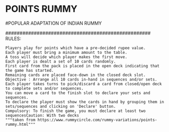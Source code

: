 #  POINTS RUMMY
#POPULAR ADAPTATION OF INDIAN RUMMY

###################################################
RULES:

    Players play for points which have a pre-decided rupee value.
    Each player must bring a minimum amount to the table.
    A toss will decide which player makes the first move.
    Each player is dealt a set of 10 cards randomly.
    First card from the pack is placed in the open deck indicating that the game has started.
    Remaining cards are placed face-down in the closed deck slot.
    Objective : Arrange all 10 cards in-hand in sequences and/or sets.
    Each player takes turns to pick/discard a card from closed/open deck to complete sets and/or sequences.
    You can move a card to the finish slot to declare your sets and sequences.
    To declare the player must show the cards in hand by grouping them in sets/sequences and clicking on 'Declare' button.
    Compulsory: To finish the game, you must declare at least two sequencesCaution: With two decks
    """taken from https://www.rummycircle.com/rummy-variations/points-rummy.html"""
    
